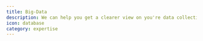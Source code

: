 ```yaml
---
title: Big-Data
description: We can help you get a clearer view on you're data collections and make them talk using tools such as ElasticSearch, Weka, Knime, and well yeah, maybe Hadoop... But is your data that big ?
icon: database
category: expertise
---
```

